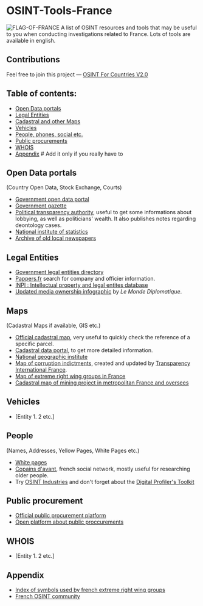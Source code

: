 # OSINT-Tools-France
<img src="https://upload.wikimedia.org/wikipedia/commons/thumb/c/c3/Flag_of_France.svg/800px-Flag_of_France.svg.png" alt="FLAG-OF-FRANCE"/>
A list of OSINT resources and tools that may be useful to you when conducting investigations related to France. Lots of tools are available in english. 

## Contributions
Feel free to join this project — [OSINT For Countries V2.0](https://github.com/paulpogoda/OSINT-for-countries-V2.0)

## Table of contents:
 - [Open Data portals](#open-data-portals)
 - [Legal Entities](#legal-entities)
 - [Cadastral and other Maps](#maps)
 - [Vehicles](#vehicles)
 - [People, phones, social etc.](#people)
 - [Public procurements](#public-procurement)
 - [WHOIS](#whois)
 - [Appendix](#appendix) # Add it only if you really have to

## Open Data portals
(Country Open Data, Stock Exchange, Courts)
- [Government open data portal](https://www.data.gouv.fr/en)
- [Government gazette](https://www.journal-officiel.gouv.fr/pages/accueil/)
- [Political transparency authority](https://www.hatvp.fr/en/), useful to get some informations about lobbying, as well as politicians' wealth. It also publishes notes regarding deontology cases.
- [National institute of statistics](https://www.insee.fr/en/accueil)
- [Archive of old local newspapers](https://presselocaleancienne.bnf.fr/html/journaux-numerises)

## Legal Entities
- [Government legal entities directory](https://annuaire-entreprises.data.gouv.fr/en)
- [Pappers.fr](https://www.pappers.fr/) search for company and officier information.
- [INPI : Intellectual property and legal entites database](https://data.inpi.fr/)
- [Updated media ownership infographic](https://www.monde-diplomatique.fr/cartes/PPA) by _Le Monde Diplomatique_.

## Maps
(Cadastral Maps if available, GIS etc.)
- [Official cadastral map]([https://cadastre.data.gouv.fr/), very useful to quickly check the reference of a specific parcel.
- [Cadastral data portal](https://www.cadastre.gouv.fr/scpc/afficherRechPlanCarte.do), to get more detailed information.
- [National geographic institute](https://www.geoportail.gouv.fr/)
- [Map of corruption indictments](https://carto.transparency-france.org/acts/8f2dec22), created and updated by [Transparency International France](https://transparency-france.org/home).
- [Map of extreme right wing groups in France](https://cartofaf.streetpress.com/)
- [Cadastral map of mining project in metropolitan France and oversees](https://camino.beta.gouv.fr)

## Vehicles
- [Entity 1. 2 etc.]

## People 
(Names, Addresses, Yellow Pages, White Pages etc.)
- [White pages](https://www.pagesjaunes.fr/pagesblanches)
- [Copains d'avant](https://copainsdavant.linternaute.com/recherche-amis), french social network, mostly useful for researching older people.
- Try [OSINT Industries](https://app.osint.industries) and don't forget about the [Digital Profiler's Toolkit](https://github.com/paulpogoda/Digital-Profiler-s-Toolkit)

## Public procurement
- [Official public procurement platform](https://www.marches-publics.gouv.fr/)
- [Open platform about public proccurements](https://www.francemarches.com/)

## WHOIS
- [Entity 1. 2 etc.]

## Appendix
- [Index of symbols used by french extreme right wing groups](https://indextreme.fr/)
- [French OSINT community](https://osint-fr.com/)
